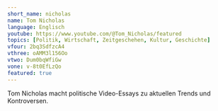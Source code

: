 ```yaml
---
short_name: nicholas
name: Tom Nicholas
language: Englisch
youtube: https://www.youtube.com/@Tom_Nicholas/featured
topics: [Politik, Wirtschaft, Zeitgeschehen, Kultur, Geschichte]
vfour: 2bq3SdfzcA4
vthree: oAMM3l156Oo
vtwo: Dum0bqWfiGw
vone: v-8t0EfLzQo
featured: true
---
```

Tom Nicholas macht politische Video-Essays zu aktuellen Trends und Kontroversen.
